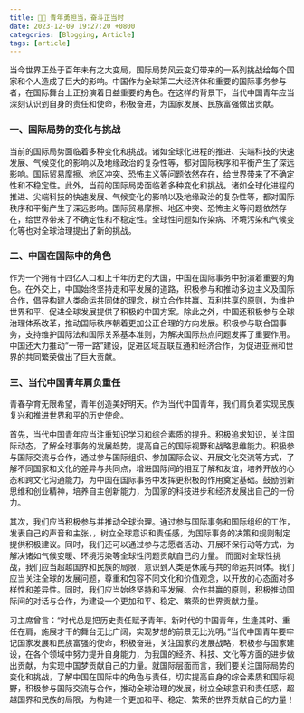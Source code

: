 ```yaml
---
title: 💪🏻 青年勇担当，奋斗正当时
date: 2023-12-09 19:27:20 +0800
categories: [Blogging, Article]
tags: [article]
---
```


当今世界正处于百年未有之大变局，国际局势风云变幻带来的一系列挑战给每个国家和个人造成了巨大的影响。中国作为全球第二大经济体和重要的国际事务参与者，在国际舞台上正扮演着日益重要的角色。在这样的背景下，当代中国青年应当深刻认识到自身的责任和使命，积极奋进，为国家发展、民族富强做出贡献。

### **一、国际局势的变化与挑战**
当前的国际局势面临着多种变化和挑战。诸如全球化进程的推进、尖端科技的快速发展、气候变化的影响以及地缘政治的复杂性等，都对国际秩序和平衡产生了深远影响。国际贸易摩擦、地区冲突、恐怖主义等问题依然存在，给世界带来了不确定性和不稳定性。此外，当前的国际局势面临着多种变化和挑战。诸如全球化进程的推进、尖端科技的快速发展、气候变化的影响以及地缘政治的复杂性等，都对国际秩序和平衡产生了深远影响。国际贸易摩擦、地区冲突、恐怖主义等问题依然存在，给世界带来了不确定性和不稳定性。全球性问题如传染病、环境污染和气候变化等也对全球治理提出了新的挑战。

### **二、中国在国际中的角色**
作为一个拥有十四亿人口和上千年历史的大国，中国在国际事务中扮演着重要的角色。在外交上，中国始终坚持走和平发展的道路，积极参与和推动多边主义及国际合作，倡导构建人类命运共同体的理念，树立合作共赢、互利共享的原则，为维护世界和平、促进全球发展提供了积极的中国方案。除此之外，中国还积极参与全球治理体系改革，推动国际秩序朝着更加公正合理的方向发展。积极参与联合国事务，支持维护国际法和国际关系基本准则，为解决国际热点问题发挥了重要作用。中国还大力推动“一带一路”建设，促进区域互联互通和经济合作，为促进亚洲和世界的共同繁荣做出了巨大贡献。

### **三、当代中国青年肩负重任**
青春孕育无限希望，青年创造美好明天。作为当代中国青年，我们肩负着实现民族复兴和推进世界和平的历史使命。

首先，当代中国青年应当注重知识学习和综合素质的提升。积极追求知识，关注国际动态，了解全球事务的发展趋势，提高自己的国际视野和战略思维能力。积极参与国际交流与合作，通过参与国际组织、参加国际会议、开展文化交流等方式，了解不同国家和文化的差异与共同点，增进国际间的相互了解和友谊，培养开放的心态和跨文化沟通能力，为中国在国际事务中发挥更积极的作用奠定基础。鼓励创新思维和创业精神，培养自主创新能力，为国家的科技进步和经济发展出自己的一份力。 

其次，我们应当积极参与并推动全球治理。通过参与国际事务和国际组织的工作，发表自己的声音和主张，，树立全球意识和责任感，为国际事务的决策和规则制定提供积极建议。同时，我们还可以通过参与志愿者活动、开展环保行动等方式，为解决诸如气候变暖、环境污染等全球性问题贡献自己的力量。
而面对全球性挑战，我们应当超越国界和民族的局限，意识到人类是休戚与共的命运共同体。我们应当关注全球的发展问题，尊重和包容不同文化和价值观念，以开放的心态面对多样性和差异性。同时，我们应当始终坚持和平发展、合作共赢的原则，积极推动国际间的对话与合作，为建设一个更加和平、稳定、繁荣的世界贡献力量。

习主席曾言：“时代总是把历史责任赋予青年。新时代的中国青年，生逢其时、重任在肩，施展才干的舞台无比广阔，实现梦想的前景无比光明。”当代中国青年要牢记国家发展和民族富强的使命，积极奋进，关注国家的发展战略，积极参与国家建设，在各个领域中努力提升自身能力，为我国的经济、科技、文化等方面的进步做出贡献，为实现中国梦贡献自己的力量。就国际层面而言，我们要关注国际局势的变化和挑战，了解中国在国际中的角色与责任，切实提高自身的综合素质和国际视野，积极参与国际交流与合作，推动全球治理的发展，树立全球意识和责任感，超越国界和民族的局限，为构建一个更加和平、稳定、繁荣的世界贡献自己的力量！
